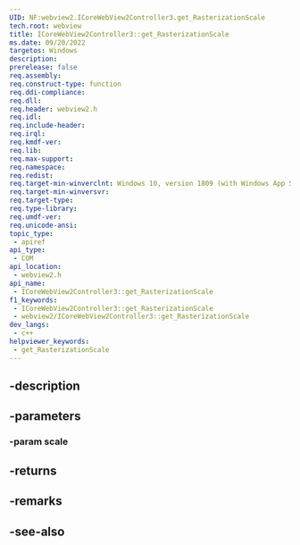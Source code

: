 ```yaml
---
UID: NF:webview2.ICoreWebView2Controller3.get_RasterizationScale
tech.root: webview
title: ICoreWebView2Controller3::get_RasterizationScale
ms.date: 09/20/2022
targetos: Windows
description: 
prerelease: false
req.assembly: 
req.construct-type: function
req.ddi-compliance: 
req.dll: 
req.header: webview2.h
req.idl: 
req.include-header: 
req.irql: 
req.kmdf-ver: 
req.lib: 
req.max-support: 
req.namespace: 
req.redist: 
req.target-min-winverclnt: Windows 10, version 1809 (with Windows App SDK 1.1 or later)
req.target-min-winversvr: 
req.target-type: 
req.type-library: 
req.umdf-ver: 
req.unicode-ansi: 
topic_type:
 - apiref
api_type:
 - COM
api_location:
 - webview2.h
api_name:
 - ICoreWebView2Controller3::get_RasterizationScale
f1_keywords:
 - ICoreWebView2Controller3::get_RasterizationScale
 - webview2/ICoreWebView2Controller3::get_RasterizationScale
dev_langs:
 - c++
helpviewer_keywords:
 - get_RasterizationScale
---
```


## -description

## -parameters

### -param scale

## -returns

## -remarks

## -see-also

